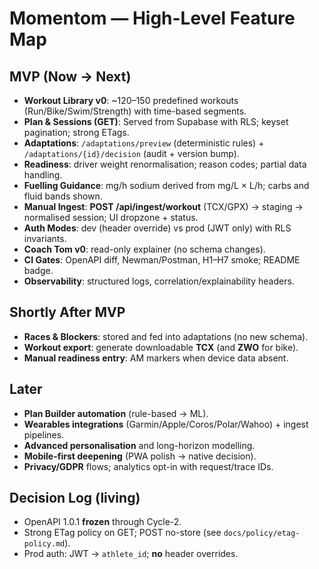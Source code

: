 # Momentom — High-Level Feature Map

## MVP (Now → Next)
- **Workout Library v0**: ~120–150 predefined workouts (Run/Bike/Swim/Strength) with time-based segments.
- **Plan & Sessions (GET)**: Served from Supabase with RLS; keyset pagination; strong ETags.
- **Adaptations**: `/adaptations/preview` (deterministic rules) + `/adaptations/{id}/decision` (audit + version bump).
- **Readiness**: driver weight renormalisation; reason codes; partial data handling.
- **Fuelling Guidance**: mg/h sodium derived from mg/L × L/h; carbs and fluid bands shown.
- **Manual Ingest**: **POST /api/ingest/workout** (TCX/GPX) → staging → normalised session; UI dropzone + status.
- **Auth Modes**: dev (header override) vs prod (JWT only) with RLS invariants.
- **Coach Tom v0**: read-only explainer (no schema changes).
- **CI Gates**: OpenAPI diff, Newman/Postman, H1–H7 smoke; README badge.
- **Observability**: structured logs, correlation/explainability headers.

## Shortly After MVP
- **Races & Blockers**: stored and fed into adaptations (no new schema).
- **Workout export**: generate downloadable **TCX** (and **ZWO** for bike).
- **Manual readiness entry**: AM markers when device data absent.

## Later
- **Plan Builder automation** (rule-based → ML).
- **Wearables integrations** (Garmin/Apple/Coros/Polar/Wahoo) + ingest pipelines.
- **Advanced personalisation** and long-horizon modelling.
- **Mobile-first deepening** (PWA polish → native decision).
- **Privacy/GDPR** flows; analytics opt-in with request/trace IDs.

## Decision Log (living)
- OpenAPI 1.0.1 **frozen** through Cycle-2.
- Strong ETag policy on GET; POST no-store (see `docs/policy/etag-policy.md`).
- Prod auth: JWT → `athlete_id`; **no** header overrides.